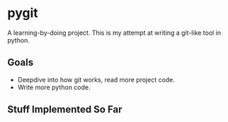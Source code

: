 pygit
====
A learning-by-doing project. This is my attempt at writing a git-like tool in python.

Goals
----
* Deepdive into how git works, read more project code.
* Write more python code.

Stuff Implemented So Far
----
